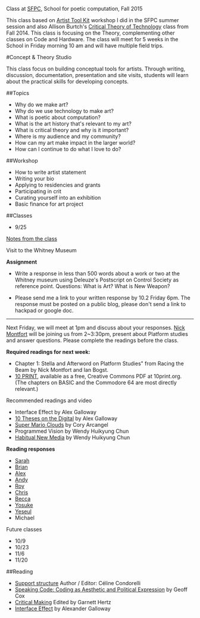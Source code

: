 Class at [SFPC](http://sfpc.io), School for poetic computation, Fall 2015


This class based on [Artist Tool Kit](https://github.com/tchoi8/ArtistToolKit) workshop I did in the SFPC summer session and also Allison Burtch's [Critical Theory of Technology](https://github.com/allisonburtch/Critical-Theory-of-Technology) class from Fall 2014. This class is focusing on the Theory, complementing other classes on Code and Hardware. The class will meet for 5 weeks in the School in Friday morning 10 am and will have multiple field trips. 

#Concept & Theory Studio 

This class focus on building conceptual tools for artists. Through writing, discussion, documentation, presentation and site visits, students will learn about the practical skills for developing concepts. 

##Topics 

- Why do we make art? 
- Why do we use technology to make art?
- What is poetic about computation? 
- What is the art history that's relevant to my art?  
- What is critical theory and why is it important? 
- Where is my audience and my community? 
- How can my art make impact in the larger world? 
- How can I continue to do what I love to do? 

##Workshop 

- How to write artist statement
- Writing your bio
- Applying to residencies and grants 
- Participating in crit 
- Curating yourself into an exhibition  
- Basic finance for art project 

##Classes

- 9/25  

[Notes from the class](https://fallsfpc2015.hackpad.com/Concept-and-Theory-Studio-CAyyINBiq0y)  

Visit to the Whitney Museum

**Assignment**


- Write a response in less than 500 words about a work or two at the Whitney museum using Deleuze's Postscript on Control Society as reference point. Questions: What is Art? What is New Weapon?

- Please send me a link to your written response by 10.2 Friday 6pm. The response must be posted on a public blog, please don't send a link to hackpad or google doc. 

----------------------------------------
 
Next Friday, we will meet at 1pm and discuss about your responses. [Nick Montfort](http://nickm.com/) will be joining us from 2~3:30pm, present about Platform studies and answer questions. Please complete the readings before the class. 

**Required readings for next week:**

- Chapter 1: Stella and Afterword on Platform Studies" from Racing the Beam by Nick Montfort and Ian Bogst. 
- [10 PRINT](http://10print.org/), available as a free, Creative Commons PDF at 10print.org. (The chapters on BASIC and the Commodore 64 are most directly relevant.)

Recommended readings and video 

- Interface Effect by Alex Galloway
- [10 Theses on the Digital](https://vimeo.com/48727142) by Alex Galloway 
- [Super Mario Clouds](http://www.coryarcangel.com/things-i-made/supermarioclouds/) by Cory Arcangel  
- Programmed Vision by Wendy Huikyung Chun
- [Habitual New Media](https://www.youtube.com/watch?v=sohqkmTdKOg) by Wendy Huikyung Chun

**Reading responses**

- [Sarah](http://sarahsfpc.tumblr.com/post/130580371642/for-our-concept-and-theory-studio-class-with)
- [Brian](http://sfpc.briansolon.net/post/130360368614/art-and-the-new-weapon) 
- [Alex](http://sfpc.streiten.org/post/130503798302/art-and-the-society-of-control) 
- [Andy](http://sfpc-amd.tumblr.com/post/130361490909/vertical-roll)
- [Roy](http://roymacdonald.github.io/blog/2015/10/02/SFPC_CTS_1.html)
- [Chris](http://sfpchris.tumblr.com/post/130343950288/art-in-societies-of-control)
- [Becca](http://bdm-at-sfpc.tumblr.com/post/130358449353/concepts-and-theory-assignment-1-what-is-art)
- [Yosuke](http://blog.yosuke-sakai.com/post/130371547858/can-art-be-a-weapon-and-what-is-art)
- [Yeseul](http://ysfpc.tumblr.com/post/130528701127/sensibility-as-a-weapon)
- Michael 

Future classes 

- 10/9
- 10/23
- 11/6 
- 11/20 

##Reading  

- [Support structure](http://www.supportstructures.org/) Author / Editor: Céline Condorelli
- [Speaking Code: Coding as Aesthetic and Political Expression](http://www.amazon.com/Speaking-Code-Aesthetic-Political-Expression/dp/0262018365) by Geoff Cox 
- [Critical Making](http://conceptlab.com/criticalmaking/) Edited by Garnett Hertz
- [Interface Effect](http://www.polity.co.uk/book.asp?ref=9780745662527) by Alexander Galloway 